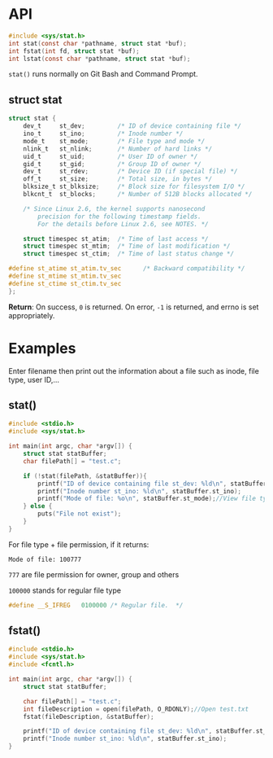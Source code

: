 # API

```c
#include <sys/stat.h>
int stat(const char *pathname, struct stat *buf);
int fstat(int fd, struct stat *buf);
int lstat(const char *pathname, struct stat *buf);
```

``stat()`` runs normally on Git Bash and Command Prompt.

## struct stat

```c
struct stat {
    dev_t     st_dev;         /* ID of device containing file */
    ino_t     st_ino;         /* Inode number */
    mode_t    st_mode;        /* File type and mode */
    nlink_t   st_nlink;       /* Number of hard links */
    uid_t     st_uid;         /* User ID of owner */
    gid_t     st_gid;         /* Group ID of owner */
    dev_t     st_rdev;        /* Device ID (if special file) */
    off_t     st_size;        /* Total size, in bytes */
    blksize_t st_blksize;     /* Block size for filesystem I/O */
    blkcnt_t  st_blocks;      /* Number of 512B blocks allocated */

    /* Since Linux 2.6, the kernel supports nanosecond
        precision for the following timestamp fields.
        For the details before Linux 2.6, see NOTES. */

    struct timespec st_atim;  /* Time of last access */
    struct timespec st_mtim;  /* Time of last modification */
    struct timespec st_ctim;  /* Time of last status change */

#define st_atime st_atim.tv_sec      /* Backward compatibility */
#define st_mtime st_mtim.tv_sec
#define st_ctime st_ctim.tv_sec
};
```

**Return**: On success, ``0`` is returned.  On error, ``-1`` is returned, and errno is set appropriately.

# Examples

Enter filename then print out the information about a file such as inode, file type, user ID,...

## stat()

```c
#include <stdio.h>
#include <sys/stat.h>

int main(int argc, char *argv[]) {
	struct stat statBuffer;
    char filePath[] = "test.c";

    if (!stat(filePath, &statBuffer)){
		printf("ID of device containing file st_dev: %ld\n", statBuffer.st_dev);
		printf("Inode number st_ino: %ld\n", statBuffer.st_ino);
        printf("Mode of file: %o\n", statBuffer.st_mode);//View file type + file permission under octal
	} else {
		puts("File not exist");
	}
}		
```

For file type + file permission, if it returns:

```
Mode of file: 100777
```

``777`` are file permission for owner, group and others

``100000`` stands for regular file type

```c
#define	__S_IFREG	0100000	/* Regular file.  */
```

## fstat()

```c
#include <stdio.h>
#include <sys/stat.h>
#include <fcntl.h>

int main(int argc, char *argv[]) {
	struct stat statBuffer;

	char filePath[] = "test.c";
    int fileDescription = open(filePath, O_RDONLY);//Open test.txt
    fstat(fileDescription, &statBuffer);

    printf("ID of device containing file st_dev: %ld\n", statBuffer.st_dev);
    printf("Inode number st_ino: %ld\n", statBuffer.st_ino);
}	
```
